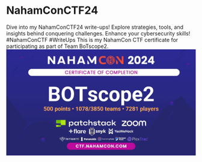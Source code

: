 # NahamConCTF24
Dive into my NahamConCTF24 write-ups! Explore strategies, tools, and insights behind conquering challenges. Enhance your cybersecurity skills! #NahamConCTF #WriteUps
This is my NahamCon CTF certificate for participating as part of Team BoTscope2.
![certificate](/nahamcon-cert.jpg)

